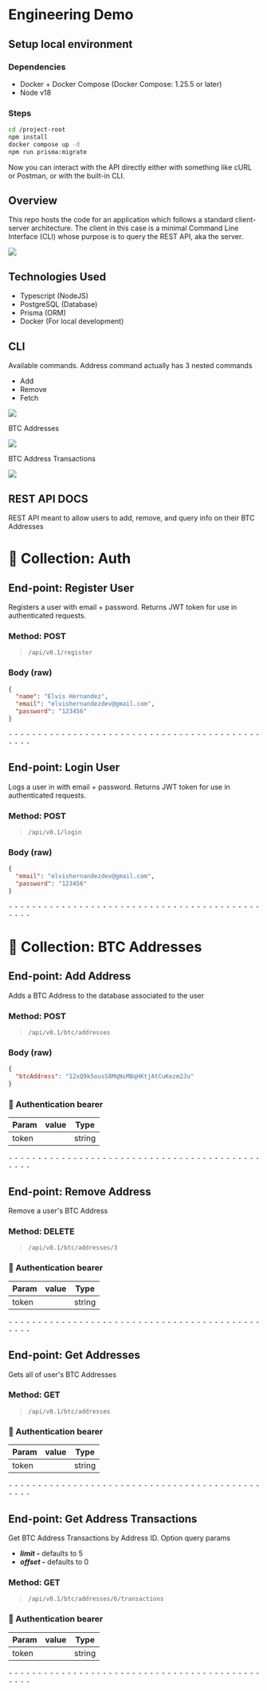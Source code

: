# Engineering Demo

## Setup local environment

### Dependencies

- Docker + Docker Compose (Docker Compose: 1.25.5 or later)
- Node v18

### Steps

```bash
cd /project-root
npm install
docker compose up -d
npm run prisma:migrate
```

Now you can interact with the API directly either with something like cURL or Postman, or with the built-in CLI.

## Overview

This repo hosts the code for an application which follows a standard client-server architecture. The client in this case is a minimal Command Line Interface (CLI) whose purpose is to query the REST API, aka the server.

![](./static/client-server-architecture.png)

## Technologies Used

- Typescript (NodeJS)
- PostgreSQL (Database)
- Prisma (ORM)
- Docker (For local development)

## CLI

Available commands. Address command actually has 3 nested commands

- Add
- Remove
- Fetch

![](./static/cli-help.png)

BTC Addresses

![](./static/cli-btc-addresses.png)

BTC Address Transactions

![](./static/cli-btc-address-transactions.png)

## REST API DOCS

REST API meant to allow users to add, remove, and query info on their BTC Addresses

# 📁 Collection: Auth

## End-point: Register User

Registers a user with email + password. Returns JWT token for use in authenticated requests.

### Method: POST

> ```
> /api/v0.1/register
> ```

### Body (**raw**)

```json
{
  "name": "Elvis Hernandez",
  "email": "elvishernandezdev@gmail.com",
  "password": "123456"
}
```

⁃ ⁃ ⁃ ⁃ ⁃ ⁃ ⁃ ⁃ ⁃ ⁃ ⁃ ⁃ ⁃ ⁃ ⁃ ⁃ ⁃ ⁃ ⁃ ⁃ ⁃ ⁃ ⁃ ⁃ ⁃ ⁃ ⁃ ⁃ ⁃ ⁃ ⁃ ⁃ ⁃ ⁃ ⁃ ⁃ ⁃ ⁃ ⁃ ⁃ ⁃ ⁃ ⁃ ⁃ ⁃ ⁃ ⁃

## End-point: Login User

Logs a user in with email + password. Returns JWT token for use in authenticated requests.

### Method: POST

> ```
> /api/v0.1/login
> ```

### Body (**raw**)

```json
{
  "email": "elvishernandezdev@gmail.com",
  "password": "123456"
}
```

⁃ ⁃ ⁃ ⁃ ⁃ ⁃ ⁃ ⁃ ⁃ ⁃ ⁃ ⁃ ⁃ ⁃ ⁃ ⁃ ⁃ ⁃ ⁃ ⁃ ⁃ ⁃ ⁃ ⁃ ⁃ ⁃ ⁃ ⁃ ⁃ ⁃ ⁃ ⁃ ⁃ ⁃ ⁃ ⁃ ⁃ ⁃ ⁃ ⁃ ⁃ ⁃ ⁃ ⁃ ⁃ ⁃ ⁃

# 📁 Collection: BTC Addresses

## End-point: Add Address

Adds a BTC Address to the database associated to the user

### Method: POST

> ```
> /api/v0.1/btc/addresses
> ```

### Body (**raw**)

```json
{
  "btcAddress": "12xQ9k5ousS8MqNsMBqHKtjAtCuKezm2Ju"
}
```

### 🔑 Authentication bearer

| Param | value | Type   |
| ----- | ----- | ------ |
| token |       | string |

⁃ ⁃ ⁃ ⁃ ⁃ ⁃ ⁃ ⁃ ⁃ ⁃ ⁃ ⁃ ⁃ ⁃ ⁃ ⁃ ⁃ ⁃ ⁃ ⁃ ⁃ ⁃ ⁃ ⁃ ⁃ ⁃ ⁃ ⁃ ⁃ ⁃ ⁃ ⁃ ⁃ ⁃ ⁃ ⁃ ⁃ ⁃ ⁃ ⁃ ⁃ ⁃ ⁃ ⁃ ⁃ ⁃ ⁃

## End-point: Remove Address

Remove a user's BTC Address

### Method: DELETE

> ```
> /api/v0.1/btc/addresses/3
> ```

### 🔑 Authentication bearer

| Param | value | Type   |
| ----- | ----- | ------ |
| token |       | string |

⁃ ⁃ ⁃ ⁃ ⁃ ⁃ ⁃ ⁃ ⁃ ⁃ ⁃ ⁃ ⁃ ⁃ ⁃ ⁃ ⁃ ⁃ ⁃ ⁃ ⁃ ⁃ ⁃ ⁃ ⁃ ⁃ ⁃ ⁃ ⁃ ⁃ ⁃ ⁃ ⁃ ⁃ ⁃ ⁃ ⁃ ⁃ ⁃ ⁃ ⁃ ⁃ ⁃ ⁃ ⁃ ⁃ ⁃

## End-point: Get Addresses

Gets all of user's BTC Addresses

### Method: GET

> ```
> /api/v0.1/btc/addresses
> ```

### 🔑 Authentication bearer

| Param | value | Type   |
| ----- | ----- | ------ |
| token |       | string |

⁃ ⁃ ⁃ ⁃ ⁃ ⁃ ⁃ ⁃ ⁃ ⁃ ⁃ ⁃ ⁃ ⁃ ⁃ ⁃ ⁃ ⁃ ⁃ ⁃ ⁃ ⁃ ⁃ ⁃ ⁃ ⁃ ⁃ ⁃ ⁃ ⁃ ⁃ ⁃ ⁃ ⁃ ⁃ ⁃ ⁃ ⁃ ⁃ ⁃ ⁃ ⁃ ⁃ ⁃ ⁃ ⁃ ⁃

## End-point: Get Address Transactions

Get BTC Address Transactions by Address ID. Option query params

- _**limit -**_ defaults to 5
- _**offset -**_ defaults to 0

### Method: GET

> ```
> /api/v0.1/btc/addresses/6/transactions
> ```

### 🔑 Authentication bearer

| Param | value | Type   |
| ----- | ----- | ------ |
| token |       | string |

⁃ ⁃ ⁃ ⁃ ⁃ ⁃ ⁃ ⁃ ⁃ ⁃ ⁃ ⁃ ⁃ ⁃ ⁃ ⁃ ⁃ ⁃ ⁃ ⁃ ⁃ ⁃ ⁃ ⁃ ⁃ ⁃ ⁃ ⁃ ⁃ ⁃ ⁃ ⁃ ⁃ ⁃ ⁃ ⁃ ⁃ ⁃ ⁃ ⁃ ⁃ ⁃ ⁃ ⁃ ⁃ ⁃ ⁃
